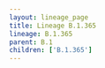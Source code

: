 ```yaml
---
layout: lineage_page
title: Lineage B.1.365
lineage: B.1.365
parent: B.1
children: ['B.1.365']
---
```

